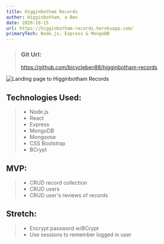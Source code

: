 ```yaml
---
title: Higginbotham Records
author: Higginbotham, a Ben
date: 2020-10-15
url: https://higginbotham-records.herokuapp.com/
primaryTech: Node.js, Express & MongoDB
---
```


> ### Git Url:
>
> https://github.com/bicycleben88/higginbotham-records

![Landing page to Higginbotham Records](https://i.imgur.com/uKrGuF2.png)

## Technologies Used:

> - Node.js
> - React
> - Express
> - MongoDB
> - Mongoose
> - CSS Bootstrap
> - BCrypt

## MVP:

> - CRUD record collection
> - CRUD users
> - CRUD user's reviews of records

## Stretch:

> - Encrypt password w/BCrypt
> - Use sessions to remember logged in user
